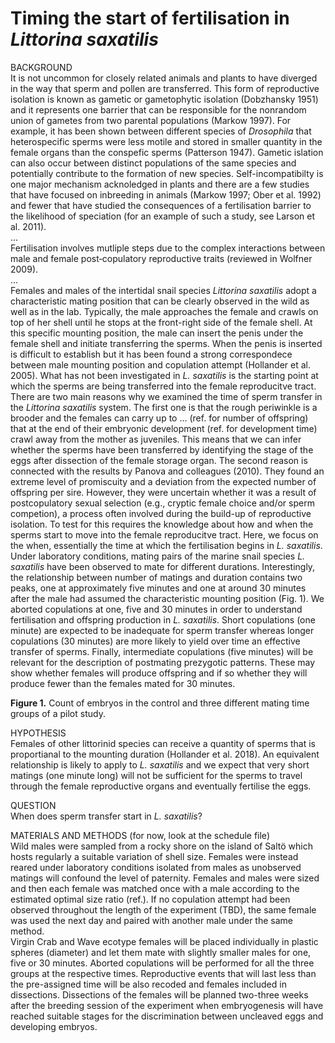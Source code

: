 # Timing the start of fertilisation in _Littorina saxatilis_  

BACKGROUND  
It is not uncommon for closely related animals and plants to have diverged in the way that sperm and pollen are transferred. This form of reproductive isolation is known as gametic or gametophytic isolation (Dobzhansky 1951) and it represents one barrier that can be responsible for the nonrandom union of gametes from two parental populations (Markow 1997). For example, it has been shown between different species of _Drosophila_ that heterospecific sperms were less motile and stored in smaller quantity in the female organs than the conspefic sperms (Patterson 1947). Gametic islation can also occur between distinct populations of the same species and potentially contribute to the formation of new species. Self-incompatibilty is one major mechanism acknoledged in plants and there are a few studies that have focused on inbreeding in animals (Markow 1997; Ober et al. 1992) and fewer that have studied the consequences of a fertilisation barrier to the likelihood of speciation (for an example of such a study, see Larson et al. 2011).  
...  
Fertilisation involves mutliple steps due to the complex interactions between male and female post‐copulatory reproductive traits (reviewed in Wolfner 2009).  
...  
Females and males of the intertidal snail species _Littorina saxatilis_ adopt a characteristic mating position that can be clearly observed in the wild as well as in the lab. Typically, the male approaches the female and crawls on top of her shell until he stops at the front-right side of the female shell. At this specific mounting position, the male can insert the penis under the female shell and initiate transferring the sperms. When the penis is inserted is difficult to establish but it has been found a strong correspondece between male mounting position and copulation attempt (Hollander et al. 2005). What has not been investigated in _L. saxatilis_ is the starting point at which the sperms are being transferred into the female reproducitve tract.  
There are two main reasons why we examined the time of sperm transfer in the _Littorina saxatilis_ system. The first one is that the rough periwinkle is a brooder and the females can carry up to ... (ref. for number of offspring) that at the end of their embryonic development (ref. for development time) crawl away from the mother as juveniles. This means that we can infer whether the sperms have been transferred by identifying the stage of the eggs after dissection of the female storage organ. The second reason is connected with the results by Panova and colleagues (2010). They found an extreme level of promiscuity and a deviation from the expected number of offspring per sire. However, they were uncertain whether it was a result of postcopulatory sexual selection (e.g., cryptic female choice and/or sperm competion), a process often involved during the build-up of reproductive isolation. To test for this requires the knowledge about how and when the sperms start to move into the female reproducitve tract. Here, we focus on the when, essentially the time at which the fertilisation begins in _L. saxatilis_.
Under laboratory conditions, mating pairs of the marine snail species _L. saxatilis_ have been observed to mate for different durations. Interestingly, the relationship between number of matings and duration contains two peaks, one at approximately five minutes and one at around 30 minutes after the male had assumed the characteristic mounting position (Fig. 1). We aborted copulations at one, five and 30 minutes in order to understand fertilisation and offspring production in _L. saxatilis_. Short copulations (one minute) are expected to be inadequate for sperm transfer whereas longer copulations (30 minutes) are more likely to yield over time an effective transfer of sperms. Finally, intermediate copulations (five minutes) will be relevant for the description of postmating prezygotic patterns. These may show whether females will produce offspring and if so whether they will produce fewer than the females mated for 30 minutes.  

**Figure 1.** Count of embryos in the control and three different mating time groups of a pilot study.

HYPOTHESIS  
Females of other littorinid species can receive a quantity of sperms that is proportianal to the mounting duration (Hollander et al. 2018). An equivalent relationship is likely to apply to _L. saxatilis_ and we expect that very short matings (one minute long) will not be sufficient for the sperms to travel through the female reproductive organs and eventually fertilise the eggs.

QUESTION  
When does sperm transfer start in _L. saxatilis_?

MATERIALS AND METHODS (for now, look at the schedule file)  
Wild males were sampled from a rocky shore on the island of Saltö which hosts regularly a suitable variation of shell size. Females were instead reared under laboratory conditions isolated from males as unobserved matings will confound the level of paternity. Females and males were sized and then each female was matched once with a male according to the estimated optimal size ratio (ref.). If no copulation attempt had been observed throughout the length of the experiment (TBD), the same female was used the next day and paired with another male under the same method.  
Virgin Crab and Wave ecotype females will be placed individually in plastic spheres (diameter) and let them mate with slightly smaller males for one, five or 30 minutes. Aborted copulations will be performed for all the three groups at the respective times. Reproductive events that will last less than the pre-assigned time will be also recoded and females included in dissections. Dissections of the females will be planned two-three weeks after the breeding session of the experiment when embryogenesis will have reached suitable stages for the discrimination between uncleaved eggs and developing embryos.
